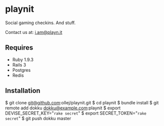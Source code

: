 playnit
=======

Social gaming checkins. And stuff.

Contact us at: i.am@playn.it

Requires
--------

 * Ruby 1.9.3
 * Rails 3
 * Postgres
 * Redis

Installation
------------

 $ git clone git@github.com:ollej/playnit.git
 $ cd playnit
 $ bundle install
 $ git remote add dokku dokku@example.com:playnit
 $ export DEVISE_SECRET_KEY="`rake secret`"
 $ export SECRET_TOKEN="`rake secret`"
 $ git push dokku master

